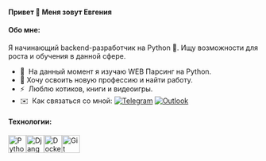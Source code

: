 #### Привет 👋 Меня зовут Евгения

#### Обо мне:

Я начинающий backend-разработчик на Python 🐍. Ищу возможности для роста и обучения в данной сфере.

* 🧠  На данный момент я изучаю WEB Парсинг на Python.
* 🌱  Хочу освоить новую профессию и найти работу.
* ⚡  Люблю котиков, книги и видеоигры.
* ✉️  Как связаться со мной:
     [![Telegram](https://img.shields.io/badge/-Telegram-003f5c?style=for-the-badge&logo=telegram)](https://t.me/eva_bogd)
     [![Outlook](https://img.shields.io/badge/-outlook-1e90ff?style=for-the-badge&logo=microsoftoutlook)](mailto:eva_bogd@outlook.com)

#### Технологии:

<p align="left">
<a href="https://www.python.org/" target="_blank" rel="noreferrer"><img src="https://raw.githubusercontent.com/danielcranney/readme-generator/main/public/icons/skills/python-colored.svg" width="36" height="36" alt="Python" /></a><a href="https://www.djangoproject.com/" target="_blank" rel="noreferrer"><img src="https://raw.githubusercontent.com/danielcranney/readme-generator/main/public/icons/skills/django-colored.svg" width="36" height="36" alt="Django" /></a><a href="https://www.docker.com/" target="_blank" rel="noreferrer"><img src="https://raw.githubusercontent.com/danielcranney/readme-generator/main/public/icons/skills/docker-colored.svg" width="36" height="36" alt="Docker" /></a><a href="https://git-scm.com/" target="_blank" rel="noreferrer"><img src="https://raw.githubusercontent.com/danielcranney/readme-generator/main/public/icons/skills/git-colored.svg" width="36" height="36" alt="Git" /></a>
</p>
